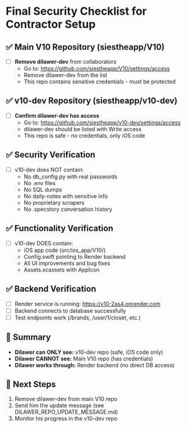 # Final Security Checklist for Contractor Setup

## ✅ Main V10 Repository (siestheapp/V10)
- [ ] **Remove dilawer-dev** from collaborators
  - Go to: https://github.com/siestheapp/V10/settings/access
  - Remove dilawer-dev from the list
  - This repo contains sensitive credentials - must be protected

## ✅ v10-dev Repository (siestheapp/v10-dev) 
- [ ] **Confirm dilawer-dev has access**
  - Go to: https://github.com/siestheapp/v10-dev/settings/access
  - dilawer-dev should be listed with Write access
  - This repo is safe - no credentials, only iOS code

## ✅ Security Verification
- [ ] v10-dev does NOT contain:
  - No db_config.py with real passwords
  - No .env files
  - No SQL dumps
  - No daily-notes with sensitive info
  - No proprietary scrapers
  - No .specstory conversation history

## ✅ Functionality Verification
- [ ] v10-dev DOES contain:
  - iOS app code (src/ios_app/V10/)
  - Config.swift pointing to Render backend
  - All UI improvements and bug fixes
  - Assets.xcassets with AppIcon

## ✅ Backend Verification
- [ ] Render service is running: https://v10-2as4.onrender.com
- [ ] Backend connects to database successfully
- [ ] Test endpoints work (/brands, /user/1/closet, etc.)

## 🔐 Summary
- **Dilawer can ONLY see:** v10-dev repo (safe, iOS code only)
- **Dilawer CANNOT see:** Main V10 repo (has credentials)
- **Dilawer works through:** Render backend (no direct DB access)

## 📧 Next Steps
1. Remove dilawer-dev from main V10 repo
2. Send him the update message (see DILAWER_REPO_UPDATE_MESSAGE.md)
3. Monitor his progress in the v10-dev repo

